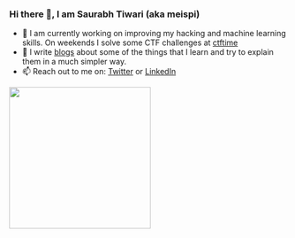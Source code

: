 ### Hi there 👋, I am Saurabh Tiwari (aka meispi)
- 🔭 I am currently working on improving my hacking and machine learning skills. On weekends I solve some CTF challenges at [ctftime](https://ctftime.org/)
- 📖 I write [blogs](https://meispi.blogspot.com/) about some of the things that I learn and try to explain them in a much simpler way. 
- 📫 Reach out to me on: [Twitter](https://twitter.com/meispi_) or [LinkedIn](https://www.linkedin.com/in/saurabh-tiwari-546bb8136/)
<img src="https://media.giphy.com/media/jOsHaMf80vUfevmEkn/giphy.gif" width="256">
<!--
**meispi/meispi** is a ✨ _special_ ✨ repository because its `README.md` (this file) appears on your GitHub profile.

Here are some ideas to get you started:

- 🔭 I’m currently working on ...
- 🌱 I’m currently learning ...
- 👯 I’m looking to collaborate on ...
- 🤔 I’m looking for help with ...
- 💬 Ask me about ...
- 📫 How to reach me: ...
- 😄 Pronouns: ...
- ⚡ Fun fact: ...
-->
